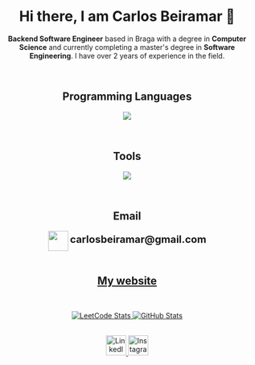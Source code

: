<div align="center">
  <h1>Hi there, I am Carlos Beiramar 👋</h1>
</div>

<p align=center>
<b>Backend Software Engineer</b> based in Braga with a degree in <b>Computer Science</b> and currently completing a master's degree in <b>Software Engineering</b>.
I have over 2 years of experience in the field.
</p>

<br>

<div align="center">
  <h2>Programming Languages</h2>
</div>

<p align="center">
  <img src="https://skillicons.dev/icons?i=py,haskell,java,react,kotlin,c,nodejs,mysql,postgres,mongodb,elixir&theme=dark"/>
</p>

<br>

<div align="center">
  <h2>Tools</h2>
</div>

<p align="center">
  <img src="https://skillicons.dev/icons?i=git,github,githubactions,jenkins,docker,kubernetes,vscode,aws,clion,django,flask,figma,gradle,latex,materialui&theme=dark"/>
</p>

<br>

<div align="center">
  <h2>Email</h2>
  <img src="https://skillicons.dev/icons?i=gmail&theme=dark" width="40" height="40" style="vertical-align: middle;" />
  <span style="font-size:20px;"><b>   carlosbeiramar@gmail.com</b></span>
</div>

<br>

<div align="center">
  <a href="https://carlosbeiramar.github.io/portfolio/">
    <h2>My website</h2>
  </a>
</div>

<br>

<p align="center">
  <a href="https://leetcard.jacoblin.cool/CarlosBeiramar">
    <img src="https://leetcard.jacoblin.cool/CarlosBeiramar" alt="LeetCode Stats" />
  </a>
  <a href="https://github.com/carlosbeiramar">
    <img src="https://github-readme-stats.vercel.app/api?username=carlosbeiramar&theme=chartreuse-dark&border_radius=10" alt="GitHub Stats" />
  </a>
</p>

<br>

<div align="center">
  <a href="https://linkedin.com/in/carlosbeiramar">
    <img src="https://skillicons.dev/icons?i=linkedin&theme=dark" alt="LinkedIn" width="40" style="cursor: pointer;" />
  </a>
  <a href="https://instagram.com/carlosbeiramar">
    <img src="https://skillicons.dev/icons?i=instagram&theme=light" alt="Instagram" width="40" style="cursor: pointer;" />
  </a>
</div>
